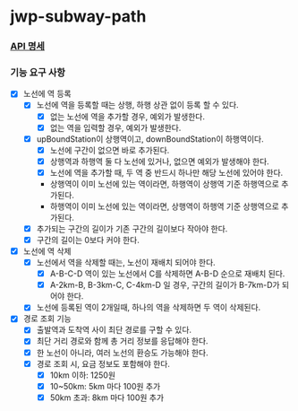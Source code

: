 # jwp-subway-path

### [API 명세](http://localhost:8080/docs/html5/index.html)

### 기능 요구 사항

- [x] 노선에 역 등록
  - [x] 노선에 역을 등록할 때는 상행, 하행 상관 없이 등록 할 수 있다.
    - [x] 없는 노선에 역을 추가할 경우, 예외가 발생한다.
    - [x] 없는 역을 입력할 경우, 예외가 발생한다.
  - [x] upBoundStation이 상행역이고, downBoundStation이 하행역이다.
    - [x] 노선에 구간이 없으면 바로 추가된다.
    - [x] 상행역과 하행역 둘 다 노선에 있거나, 없으면 예외가 발생해야 한다. 
    - [x] 노선에 역을 추가할 때, 두 역 중 반드시 하나만 해당 노선에 있어야 한다.
    - 상행역이 이미 노선에 있는 역이라면, 하행역이 상행역 기준 하행역으로 추가된다.
    - 하행역이 이미 노선에 있는 역이라면, 상행역이 하행역 기준 상행역으로 추가된다.
  - [x] 추가되는 구간의 길이가 기존 구간의 길이보다 작아야 한다.
  - [x] 구간의 길이는 0보다 커야 한다.

- [x] 노선에 역 삭제
  - [x] 노선에서 역을 삭제할 때는, 노선이 재배치 되어야 한다.
    - [x] A-B-C-D 역이 있는 노선에서 C를 삭제하면 A-B-D 순으로 재배치 된다.
    - [x] A-2km-B, B-3km-C, C-4km-D 일 경우, 구간의 길이가 B-7km-D가 되어야 한다.
  - [x] 노선에 등록된 역이 2개일때, 하나의 역을 삭제하면 두 역이 삭제된다.

- [x] 경로 조회 기능
  - [x] 출발역과 도착역 사이 최단 경로를 구할 수 있다.
  - [x] 최단 거리 경로와 함께 총 거리 정보를 응답해야 한다.
  - [x] 한 노선이 아니라, 여러 노선의 환승도 가능해야 한다.
  - [x] 경로 조회 시, 요금 정보도 포함해야 한다.
    - [x] 10km 이하: 1250원
    - [x] 10~50km: 5km 마다 100원 추가
    - [x] 50km 초과: 8km 마다 100원 추가
